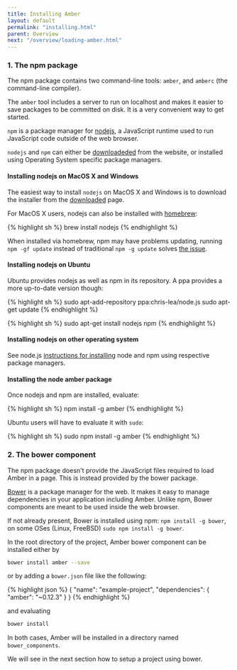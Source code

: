```yaml
---
title: Installing Amber
layout: default
permalink: "installing.html"
parent: Overview
next: "/overview/loading-amber.html"
---
```


### 1. The npm package

The npm package contains two command-line tools: `amber`, and `amberc`
(the command-line compiler).

The `amber` tool includes a server to run on localhost
and makes it easier to save packages to be committed on disk. It is a
very convenient way to get started.

`npm` is a package manager for [nodejs](http://nodejs.org), a
JavaScript runtime used to run JavaScript code outside of the web
browser.

`nodejs` and `npm` can either be
[downloadeded](http://nodejs.org/download) from the website, or
installed using Operating System specific package managers.

#### Installing nodejs on MacOS X and Windows

The easiest way to install `nodejs` on MacOS X and Windows is to
download the installer from the
[downloaded](http://nodejs.org/download) page.

For MacOS X users, nodejs can also be installed with [homebrew](http://brew.sh/):

{% highlight sh %}
brew install nodejs
{% endhighlight %}

When installed via homebrew, npm may have problems updating,
running `npm -gf update` instead of traditional `npm -g update`
solves [the issue](https://github.com/Homebrew/homebrew/issues/22408#issuecomment-30338806).

#### Installing nodejs on Ubuntu

Ubuntu provides nodejs as well as npm in its repository. A ppa provides a more up-to-date version though:

{% highlight sh %}
sudo apt-add-repository ppa:chris-lea/node.js
sudo apt-get update
{% endhighlight %}


{% highlight sh %}
sudo apt-get install nodejs npm
{% endhighlight %}

#### Installing nodejs on other operating system

See node.js [instructions for installing](https://github.com/joyent/node/wiki/Installing-Node.js-via-package-manager)
node and npm using respective package managers.

#### Installing the node amber package

Once nodejs and npm are installed, evaluate:

{% highlight sh %}
npm install -g amber
{% endhighlight %}

Ubuntu users will have to evaluate it with `sudo`:

{% highlight sh %}
sudo npm install -g amber
{% endhighlight %}


### 2. The bower component

The npm package doesn't provide the JavaScript files required to load
Amber in a page. This is instead provided by the bower package.

[Bower](http://bower.io) is a package manager for the web. It makes it
easy to manage dependencies in your application including
Amber. Unlike npm, Bower components are meant to be used inside the
web browser.

If not already present, Bower is installed using npm: `npm install -g bower`,
on some OSes (Linux, FreeBSD) `sudo npm install -g bower`.

In the root directory of the project,
Amber bower component can be installed either by

```sh
bower install amber --save
```

or by adding a `bower.json` file like the following:

{% highlight json %}
{
    "name": "example-project",
    "dependencies": {
        "amber": "~0.12.3"
    }
}
{% endhighlight %}

and evaluating
```sh
bower install
```

In both cases, Amber will be installed in a directory named `bower_components`.


We will see in the next section how to setup a project using bower.
